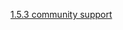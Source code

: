 [1.5.3 community support](/appium/01_ruby_appium_native_ios_automation/05_conclusion/03_community_support.md)